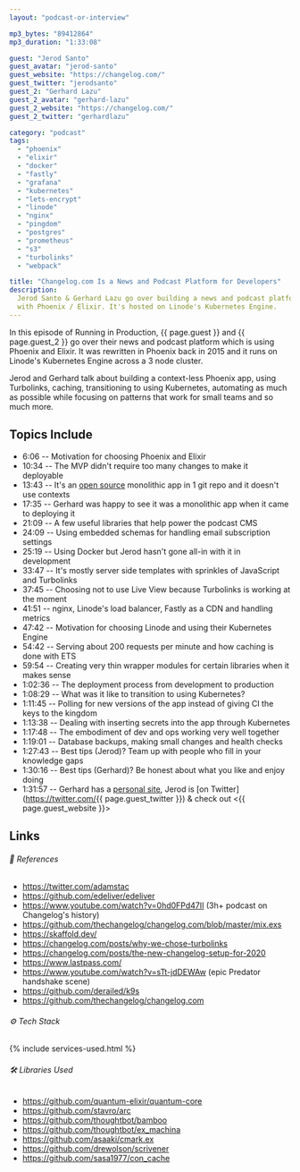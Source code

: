 ```yaml
---
layout: "podcast-or-interview"

mp3_bytes: "89412864"
mp3_duration: "1:33:08"

guest: "Jerod Santo"
guest_avatar: "jerod-santo"
guest_website: "https://changelog.com/"
guest_twitter: "jerodsanto"
guest_2: "Gerhard Lazu"
guest_2_avatar: "gerhard-lazu"
guest_2_website: "https://changelog.com/"
guest_2_twitter: "gerhardlazu"

category: "podcast"
tags:
  - "phoenix"
  - "elixir"
  - "docker"
  - "fastly"
  - "grafana"
  - "kubernetes"
  - "lets-encrypt"
  - "linode"
  - "nginx"
  - "pingdom"
  - "postgres"
  - "prometheus"
  - "s3"
  - "turbolinks"
  - "webpack"

title: "Changelog.com Is a News and Podcast Platform for Developers"
description:
  Jerod Santo & Gerhard Lazu go over building a news and podcast platform
  with Phoenix / Elixir. It's hosted on Linode's Kubernetes Engine.
---
```


In this episode of Running in Production, {{ page.guest }} and {{ page.guest_2
}} go over their news and podcast platform which is using Phoenix and Elixir.
It was rewritten in Phoenix back in 2015 and it runs on Linode's Kubernetes
Engine across a 3 node cluster.

Jerod and Gerhard talk about building a context-less Phoenix app, using
Turbolinks, caching, transitioning to using Kubernetes, automating as much as
possible while focusing on patterns that work for small teams and so much more.

## Topics Include

- 6:06 -- Motivation for choosing Phoenix and Elixir
- 10:34 -- The MVP didn't require too many changes to make it deployable
- 13:43 -- It's an [open source](https://github.com/thechangelog/changelog.com) monolithic app in 1 git repo and it doesn't use contexts
- 17:35 -- Gerhard was happy to see it was a monolithic app when it came to deploying it
- 21:09 -- A few useful libraries that help power the podcast CMS
- 24:09 -- Using embedded schemas for handling email subscription settings
- 25:19 -- Using Docker but Jerod hasn't gone all-in with it in development
- 33:47 -- It's mostly server side templates with sprinkles of JavaScript and Turbolinks
- 37:45 -- Choosing not to use Live View because Turbolinks is working at the moment
- 41:51 -- nginx, Linode's load balancer, Fastly as a CDN and handling metrics
- 47:42 -- Motivation for choosing Linode and using their Kubernetes Engine
- 54:42 -- Serving about 200 requests per minute and how caching is done with ETS
- 59:54 -- Creating very thin wrapper modules for certain libraries when it makes sense
- 1:02:36 -- The deployment process from development to production
- 1:08:29 -- What was it like to transition to using Kubernetes?
- 1:11:45 -- Polling for new versions of the app instead of giving CI the keys to the kingdom
- 1:13:38 -- Dealing with inserting secrets into the app through Kubernetes
- 1:17:48 -- The embodiment of dev and ops working very well together
- 1:19:01 -- Database backups, making small changes and health checks
- 1:27:43 -- Best tips (Jerod)? Team up with people who fill in your knowledge gaps
- 1:30:16 -- Best tips (Gerhard)? Be honest about what you like and enjoy doing
- 1:31:57 -- Gerhard has a [personal site](https://gerhard.io/), Jerod is [on Twitter](https://twitter.com/{{ page.guest_twitter }}) &amp; check out <{{ page.guest_website }}>

## Links

###### 📄 References

- <https://twitter.com/adamstac>
- <https://github.com/edeliver/edeliver>
- <https://www.youtube.com/watch?v=0hd0FPd47II> (3h+ podcast on Changelog's history)
- <https://github.com/thechangelog/changelog.com/blob/master/mix.exs>
- <https://skaffold.dev/>
- <https://changelog.com/posts/why-we-chose-turbolinks>
- <https://changelog.com/posts/the-new-changelog-setup-for-2020>
- <https://www.lastpass.com/>
- <https://www.youtube.com/watch?v=sTt-jdDEWAw> (epic Predator handshake scene)
- <https://github.com/derailed/k9s>
- <https://github.com/thechangelog/changelog.com>

###### ⚙️ Tech Stack

{% include services-used.html %}

###### 🛠 Libraries Used
- <https://github.com/quantum-elixir/quantum-core>
- <https://github.com/stavro/arc>
- <https://github.com/thoughtbot/bamboo>
- <https://github.com/thoughtbot/ex_machina>
- <https://github.com/asaaki/cmark.ex>
- <https://github.com/drewolson/scrivener>
- <https://github.com/sasa1977/con_cache>
